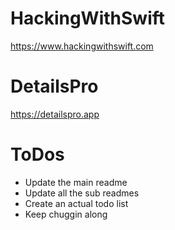 # HackingWithSwift
https://www.hackingwithswift.com
# DetailsPro
https://detailspro.app
# ToDos
- Update the main readme
- Update all the sub readmes
- Create an actual todo list
- Keep chuggin along
